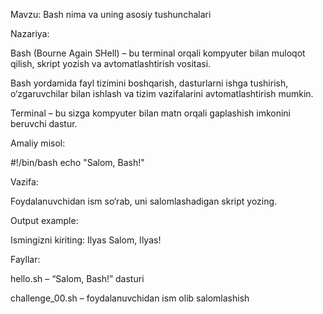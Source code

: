Mavzu: Bash nima va uning asosiy tushunchalari

Nazariya:

Bash (Bourne Again SHell) – bu terminal orqali kompyuter bilan muloqot qilish, skript yozish va avtomatlashtirish vositasi.

Bash yordamida fayl tizimini boshqarish, dasturlarni ishga tushirish, o‘zgaruvchilar bilan ishlash va tizim vazifalarini avtomatlashtirish mumkin.

Terminal – bu sizga kompyuter bilan matn orqali gaplashish imkonini beruvchi dastur.

Amaliy misol:

#!/bin/bash
echo "Salom, Bash!"


Vazifa:

Foydalanuvchidan ism so‘rab, uni salomlashadigan skript yozing.

Output example:

Ismingizni kiriting: Ilyas
Salom, Ilyas!


Fayllar:

hello.sh – “Salom, Bash!” dasturi

challenge_00.sh – foydalanuvchidan ism olib salomlashish